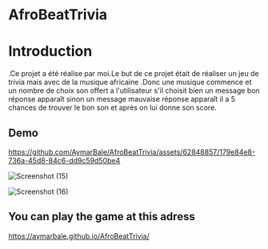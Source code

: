 # AfroBeatTrivia
<h1>Introduction</h1>
<p> .Ce projet a été réalise par moi.Le but de ce projet était de réaliser un jeu de trivia mais avec de la musique africaine .Donc une musique commence et un nombre de choix son offert a l'utilisateur s'il choisit bien un message bon réponse apparaît sinon un message mauvaise réponse apparaît il a 5 chances de trouver le bon son et après on lui donne son score.</p>
<h2>Demo</h2>


https://github.com/AymarBale/AfroBeatTrivia/assets/62848857/179e84e8-736a-45d8-84c6-dd9c59d50be4

![Screenshot (15)](https://github.com/AymarBale/AfroBeatTrivia/assets/62848857/7227233b-df9f-49ee-bfd1-7b01a8bcb46e)


![Screenshot (16)](https://github.com/AymarBale/AfroBeatTrivia/assets/62848857/d6f1f61b-010b-488c-8907-6587e3e3baf1)

<h2>You can play the game at this adress</h2>

<a href="https://aymarbale.github.io/AfroBeatTrivia/">https://aymarbale.github.io/AfroBeatTrivia/</p>
